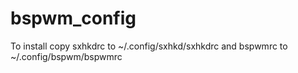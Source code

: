 # bspwm_config


To install copy sxhkdrc to ~/.config/sxhkd/sxhkdrc
and bspwmrc to ~/.config/bspwm/bspwmrc
